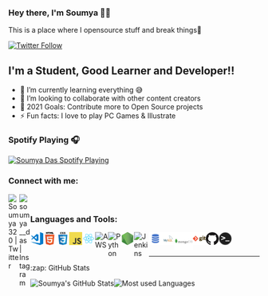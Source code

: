 ### Hey there, I'm Soumya 🙋‍♂️

This is a place where I opensource stuff and break things🤣


[![Twitter Follow](https://img.shields.io/twitter/follow/Soumya320?color=1DA1F2&logo=twitter&style=for-the-badge)](https://twitter.com/intent/follow?original_referer=https%3A%2F%2Fgithub.com%2FSoumya320&screen_name=Soumya320)

## I'm a Student, Good Learner and Developer!!

- 🌱 I’m currently learning everything 😅
- 👯 I’m looking to collaborate with other content creators
- 🥅 2021 Goals: Contribute more to Open Source projects
- ⚡ Fun facts: I love to play PC Games & Illustrate

### Spotify Playing 🎧

[<img src="https://now-playing-codestackr.vercel.app/api/spotify-playing" alt="Soumya Das Spotify Playing" width="350" />](https://open.spotify.com/user/31ytjg65za5ps3vhqaxp2klg6jhe)

### Connect with me:

[<img align="left" alt="Soumya320 | Twitter" width="22px" src="https://cdn.jsdelivr.net/npm/simple-icons@v3/icons/twitter.svg" />][twitter]
<!-- [<img align="left" alt="Soumya Das | LinkedIn" width="22px" src="https://cdn.jsdelivr.net/npm/simple-icons@v3/icons/linkedin.svg" />][linkedin] -->
[<img align="left" alt="soumya__das | Instagram" width="22px" src="https://cdn.jsdelivr.net/npm/simple-icons@v3/icons/instagram.svg" />][instagram]

<br />

### Languages and Tools:

<img align="left" alt="Visual Studio Code" width="26px" src="https://raw.githubusercontent.com/github/explore/80688e429a7d4ef2fca1e82350fe8e3517d3494d/topics/visual-studio-code/visual-studio-code.png" />
<img align="left" alt="HTML5" width="26px" src="https://raw.githubusercontent.com/github/explore/80688e429a7d4ef2fca1e82350fe8e3517d3494d/topics/html/html.png" />
<img align="left" alt="CSS3" width="26px" src="https://raw.githubusercontent.com/github/explore/80688e429a7d4ef2fca1e82350fe8e3517d3494d/topics/css/css.png" />
<!-- <img align="left" alt="Sass" width="26px" src="https://raw.githubusercontent.com/github/explore/80688e429a7d4ef2fca1e82350fe8e3517d3494d/topics/sass/sass.png" /> -->
<img align="left" alt="JavaScript" width="26px" src="https://raw.githubusercontent.com/github/explore/80688e429a7d4ef2fca1e82350fe8e3517d3494d/topics/javascript/javascript.png" />
<img align="left" alt="React" width="26px" src="https://raw.githubusercontent.com/github/explore/80688e429a7d4ef2fca1e82350fe8e3517d3494d/topics/react/react.png" />
<img align="left" alt="AWS" width="26px" src="https://github.com/jalbertsr/logo-badge-images/blob/master/img/rsz_aws.png?raw=true" />
<img align="left" alt="Python" width="26px" src="https://github.com/jalbertsr/logo-badge-images/blob/master/img/rsz_python.png?raw=true" />
<img align="left" alt="Node.js" width="26px" src="https://raw.githubusercontent.com/github/explore/80688e429a7d4ef2fca1e82350fe8e3517d3494d/topics/nodejs/nodejs.png" />
<img align="left" alt="Jenkins" width="30px" src="http://jenkins-ci.org/sites/default/files/jenkins_logo.png" />
<img align="left" alt="SQL" width="26px" src="https://raw.githubusercontent.com/github/explore/80688e429a7d4ef2fca1e82350fe8e3517d3494d/topics/sql/sql.png" />
<img align="left" alt="MySQL" width="26px" src="https://raw.githubusercontent.com/github/explore/80688e429a7d4ef2fca1e82350fe8e3517d3494d/topics/mysql/mysql.png" />
<img align="left" alt="MongoDB" width="36px" src="https://raw.githubusercontent.com/github/explore/80688e429a7d4ef2fca1e82350fe8e3517d3494d/topics/mongodb/mongodb.png" />
<img align="left" alt="Git" width="26px" src="https://raw.githubusercontent.com/github/explore/80688e429a7d4ef2fca1e82350fe8e3517d3494d/topics/git/git.png" />
<img align="left" alt="GitHub" width="26px" src="https://raw.githubusercontent.com/github/explore/78df643247d429f6cc873026c0622819ad797942/topics/github/github.png" />
<img align="left" alt="Terminal" width="26px" src="https://raw.githubusercontent.com/github/explore/80688e429a7d4ef2fca1e82350fe8e3517d3494d/topics/terminal/terminal.png" />
<br />
<br />

---




<summary>:zap: GitHub Stats</summary>

<img align="left" alt="Soumya's GitHub Stats" src="https://github-readme-stats.codestackr.vercel.app/api?username=FlyingwithCaptainSoumya&show_icons=true&hide_border=true" /><img align="left" alt="Most used Languages" src="https://github-readme-stats.vercel.app/api/top-langs/?username=FlyingwithCaptainSoumya&langs_count=6&hide_border=true" />

[twitter]: https://twitter.com/Soumya320
[instagram]: https://instagram.com/soumya__das
[linkedin]: https://linkedin.com/in/soumya-das-8755621a5

